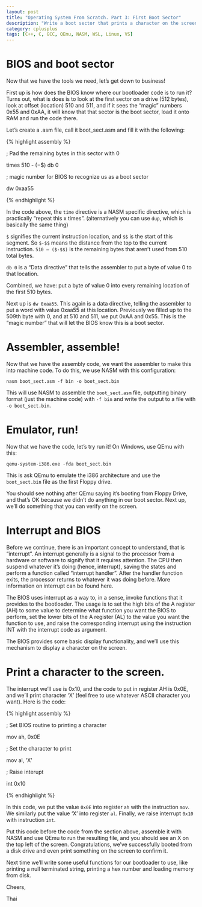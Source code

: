 ```yaml
---
layout: post
title: "Operating System From Scratch. Part 3: First Boot Sector"
description: "Write a boot sector that prints a character on the screen."
category: cplusplus
tags: [C++, C, GCC, QEmu, NASM, WSL, Linux, VS]
---
```

BIOS and boot sector
====================

Now that we have the tools we need, let’s get down to business!

First up is how does the BIOS know where our bootloader code is to run it? Turns
out, what is does is to look at the first sector on a drive (512 bytes), look at
offset (location) 510 and 511, and if it sees the “magic” numbers 0x55 and 0xAA,
it will know that that sector is the boot sector, load it onto RAM and run the
code there.

Let’s create a .asm file, call it boot\_sect.asm and fill it with the following:

{% highlight assembly %}

; Pad the remaining bytes in this sector with 0

times 510 - ($-$$) db 0

; magic number for BIOS to recognize us as a boot sector

dw 0xaa55

{% endhighlight %}

In the code above, the ```time``` directive is a NASM specific directive,
which is practically “repeat this x times”. (alternatively you can use
```dup```, which is basically the same thing)

```$``` signifies the current instruction location, and ```$$```
is the start of this segment. So ```$-$$``` means the distance from the
top to the current instruction. ```510 – ($-$$)``` is the remaining
bytes that aren’t used from 510 total bytes.

```db 0``` is a “Data directive” that tells the assembler to put a byte of
value 0 to that location.

Combined, we have: put a byte of value 0 into every remaining location of the
first 510 bytes.

Next up is ```dw 0xaa55```. This again is a data directive, telling the
assembler to put a word with value 0xaa55 at this location. Previously we filled
up to the 509th byte with 0, and at 510 and 511, we put 0xAA and 0x55. This is
the “magic number” that will let the BIOS know this is a boot sector.

Assembler, assemble!
====================

Now that we have the assembly code, we want the assembler to make this into
machine code. To do this, we use NASM with this configuration:

```nasm boot_sect.asm -f bin -o boot_sect.bin```

This will use NASM to assemble the ```boot_sect.asm``` file, outputting
binary format (just the machine code) with ```-f bin``` and write the
output to a file with ```-o boot_sect.bin```.

Emulator, run!
==============

Now that we have the code, let’s try run it! On Windows, use QEmu with this:

```qemu-system-i386.exe -fda boot_sect.bin```

This is ask QEmu to emulate the i386 architecture and use the
```boot_sect.bin``` file as the first Floppy drive.

You should see nothing after QEmu saying it’s booting from Floppy Drive, and
that’s OK because we didn’t do anything in our boot sector. Next up, we’ll do
something that you can verify on the screen.

Interrupt and BIOS
==================

Before we continue, there is an important concept to understand, that is
“interrupt”. An interrupt generally is a signal to the processor from a hardware
or software to signify that it requires attention. The CPU then suspend whatever
it’s doing (hence, interrupt), saving the states and perform a function called
“interrupt handler”. After the handler function exits, the processor returns to
whatever it was doing before. More information on interrupt can be found here.

The BIOS uses interrupt as a way to, in a sense, invoke functions that it
provides to the bootloader. The usage is to set the high bits of the A register
(AH) to some value to determine what function you want the BIOS to perform, set
the lower bits of the A register (AL) to the value you want the function to use,
and raise the corresponding interrupt using the instruction INT with the
interrupt code as argument.

The BIOS provides some basic display functionality, and we’ll use this mechanism
to display a character on the screen.

Print a character to the screen.
================================

The interrupt we’ll use is 0x10, and the code to put in register AH is 0x0E, and
we’ll print character ‘X’ (feel free to use whatever ASCII character you want).
Here is the code:

{% highlight assembly %}

; Set BIOS routine to printing a character

mov ah, 0x0E

; Set the character to print

mov al, 'X'

; Raise interupt

int 0x10

{% endhighlight %}

In this code, we put the value ```0x0E``` into register ```ah```
with the instruction ```mov```. We similarly put the value ‘X’ into
register ```al```. Finally, we raise interrupt ```0x10``` with
instruction ```int```.

Put this code before the code from the section above, assemble it with NASM and
use QEmu to run the resulting file, and you should see an X on the top left of
the screen. Congratulations, we’ve successfully booted from a disk drive and
even print something on the screen to confirm it.

Next time we’ll write some useful functions for our bootloader to use, like
printing a null terminated string, printing a hex number and loading memory from
disk.

Cheers,

Thai
